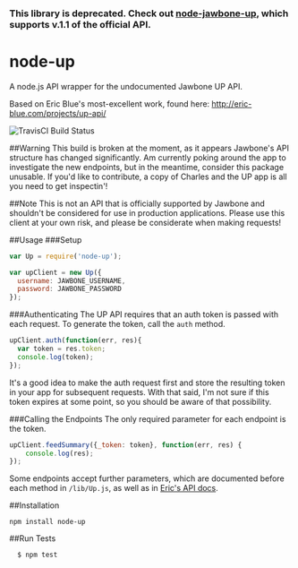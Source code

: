 ### This library is deprecated. Check out [node-jawbone-up](https://github.com/ryanseys/node-jawbone-up), which supports v.1.1 of the official API.


# node-up

A node.js API wrapper for the undocumented Jawbone UP API.

Based on Eric Blue's most-excellent work, found here: http://eric-blue.com/projects/up-api/

![TravisCI Build Status](https://travis-ci.org/jonlong/node-up.png)

##Warning
This build is broken at the moment, as it appears Jawbone's API structure has changed significantly.  Am currently poking around the app to investigate the new endpoints, but in the meantime, consider this package unusable.  If you'd like to contribute, a copy of Charles and the UP app is all you need to get inspectin'!

##Note
This is not an API that is officially supported by Jawbone and shouldn't be considered for use in production applications. Please use this client at your own risk, and please be considerate when making requests!

##Usage
###Setup
```js
var Up = require('node-up');

var upClient = new Up({
  username: JAWBONE_USERNAME,
  password: JAWBONE_PASSWORD
});
```

###Authenticating
The UP API requires that an auth token is passed with each request.  To generate the token, call the `auth` method.

```js
upClient.auth(function(err, res){
  var token = res.token;
  console.log(token);
});
```
It's a good idea to make the auth request first and store the resulting token in your app for subsequent requests.  With that said, I'm not sure if this token expires at some point, so you should be aware of that possibility.

###Calling the Endpoints
The only required parameter for each endpoint is the token.

```js
upClient.feedSummary({_token: token}, function(err, res) {
	console.log(res);
});
```

Some endpoints accept further parameters, which are documented before each method in `/lib/Up.js`, as well as in [Eric's API docs](http://eric-blue.com/projects/up-api/).

##Installation
```
npm install node-up
```

##Run Tests
``` bash
  $ npm test
```
